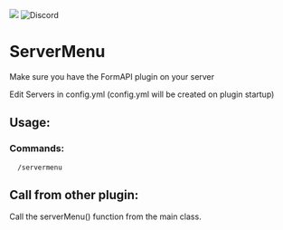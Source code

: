 [![](https://poggit.pmmp.io/shield.state/ServerMenu)](https://poggit.pmmp.io/p/ServerMenu)
![Discord](https://img.shields.io/discord/654599740247506963?color=DarkBlue&label=Discord&logo=Discord&logoColor=White&style=for-the-badge)

# ServerMenu


Make sure you have the FormAPI plugin on your server

Edit Servers in config.yml (config.yml will be created on plugin startup)


## Usage:
### Commands:
      /servermenu
## Call from other plugin:
  Call the serverMenu() function from the main class.
